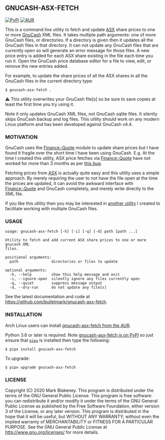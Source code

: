 ## GNUCASH-ASX-FETCH
[![PyPi](https://img.shields.io/pypi/v/gnucash-asx-fetch)](https://pypi.org/project/gnucash-asx-fetch/)
[![AUR](https://img.shields.io/aur/version/gnucash-asx-fetch)](https://aur.archlinux.org/packages/gnucash-asx-fetch/)

This is a command line utility to fetch and update
[ASX](https://asx.com.au) share prices to one or more
[GnuCash](https://www.gnucash.org/) XML files. It takes multiple path
arguments: one of more GnuCash files, or directories. If a directory is
given then it updates all the GnuCash files in that directory. It can
not update any GnuCash files that are currently open so will generate an
error message for those files. A new price entry is added for each ASX
share existing in the file each time you run it. Open the GnuCash price
database editor for a file to view, edit, or remove the new entries
added.

For example, to update the share prices of all the ASX shares in all the
GnuCash files in the current directory type:

```
$ gnucash-asx-fetch .
```

:warning: This utility overwrites your GnuCash file[s] so be sure to save
copies at least the first time you try using it.

Note it only updates GnuCash XML files, not GnuCash sqlite files. It
silently skips GnuCash backup and log files.
This utility should work on any modern Linux platform and has been
developed against GnuCash v4.4.

### MOTIVATION

GnuCash uses the [Finance::Quote](https://github.com/finance-quote)
module to update share prices but I have found it fragile over the short
time I have been using GnuCash. E.g. At the time I created this utility,
ASX price fetches via [Finance::Quote](https://github.com/finance-quote)
have not worked for more than 3 months as per [this
bug](https://github.com/finance-quote/finance-quote/issues/166).

Fetching prices from [ASX](https://asx.com.au) is actually quite easy
and this utility uses a simple approach. By merely requiring the user to
not have the file open at the time the prices are updated, it can avoid
the awkward interface with
[Finance::Quote](https://github.com/finance-quote) and GnuCash
completely, and merely write directly to the XML file.

If you like this utility then you may be interested in [another
utility](https://github.com/bulletmark/gnucash-select) I created to
facilitate working with multiple GnuCash files.

### USAGE

```
usage: gnucash-asx-fetch [-h] [-i] [-q] [-d] path [path ...]

Utility to fetch and add current ASX share prices to one or more gnucash XML
files.

positional arguments:
  path               directories or files to update

optional arguments:
  -h, --help         show this help message and exit
  -i, --ignore-open  silently ignore any files currently open
  -q, --quiet        suppress message output
  -d, --dry-run      do not update any file[s]
```

See the latest documentation and code at
https://github.com/bulletmark/gnucash-asx-fetch.

### INSTALLATION

Arch Linux users can install [gnucash-asx-fetch from the
AUR](https://aur.archlinux.org/packages/gnucash-asx-fetch/).

Python 3.6 or later is required. Note [gnucash-asx-fetch is on
PyPI](https://pypi.org/project/gnucash-asx-fetch/) so just ensure that
[`pipx`](https://pypa.github.io/pipx/) is installed then type the
following:

```
$ pipx install gnucash-asx-fetch
```

To upgrade:

```
$ pipx upgrade gnucash-asx-fetch
```

### LICENSE

Copyright (C) 2020 Mark Blakeney. This program is distributed under the
terms of the GNU General Public License.
This program is free software: you can redistribute it and/or modify it
under the terms of the GNU General Public License as published by the
Free Software Foundation, either version 3 of the License, or any later
version.
This program is distributed in the hope that it will be useful, but
WITHOUT ANY WARRANTY; without even the implied warranty of
MERCHANTABILITY or FITNESS FOR A PARTICULAR PURPOSE. See the GNU General
Public License at <http://www.gnu.org/licenses/> for more details.
